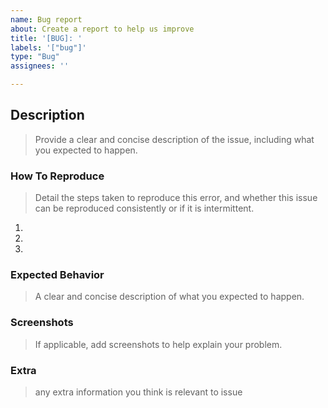 ```yaml
---
name: Bug report
about: Create a report to help us improve
title: '[BUG]: '
labels: '["bug"]'
type: "Bug"
assignees: ''

---
```


## Description

> Provide a clear and concise description of the issue, including what you expected to happen.

### How To Reproduce

> Detail the steps taken to reproduce this error, and
> whether this issue can be reproduced consistently or if it is intermittent.
1.
2.
3.

### Expected Behavior

> A clear and concise description of what you expected to happen.

### Screenshots

> If applicable, add screenshots to help explain your problem.

### Extra

> any extra information you think is relevant to issue
